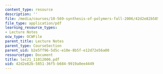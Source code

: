 ```yaml
---
content_type: resource
description: ''
file: /media/courses/10-569-synthesis-of-polymers-fall-2006/42d2e82b585136f5b6849919a0ee4449_lec21_11012006.pdf
file_type: application/pdf
learning_resource_types:
- Lecture Notes
ocw_type: OCWFile
parent_title: Lecture Notes
parent_type: CourseSection
parent_uid: b2e5ff96-5d5c-e10e-8b5f-e12d72e56a00
resourcetype: Document
title: lec21_11012006.pdf
uid: 42d2e82b-5851-36f5-b684-9919a0ee4449
---
```

